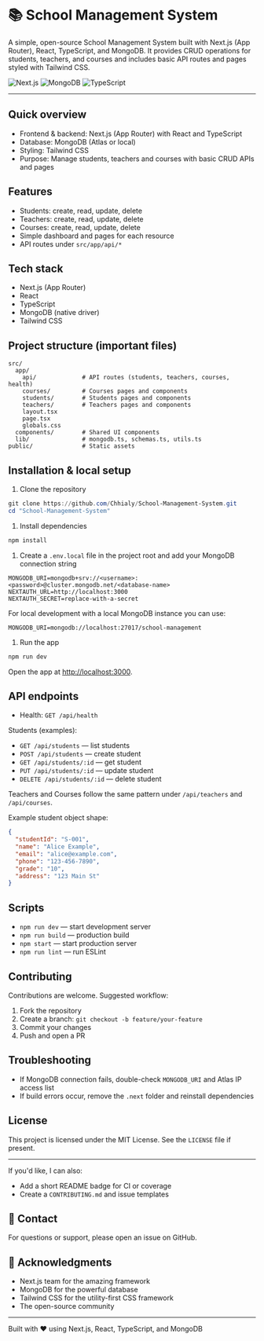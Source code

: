 # 📚 School Management System

A simple, open-source School Management System built with Next.js (App Router), React, TypeScript, and MongoDB. It provides CRUD operations for students, teachers, and courses and includes basic API routes and pages styled with Tailwind CSS.

![Next.js](https://img.shields.io/badge/Next.js-15.5.2-black?style=for-the-badge&logo=next.js) ![MongoDB](https://img.shields.io/badge/MongoDB-Atlas-green?style=for-the-badge&logo=mongodb) ![TypeScript](https://img.shields.io/badge/TypeScript-5.0-blue?style=for-the-badge&logo=typescript)

---

## Quick overview

- Frontend & backend: Next.js (App Router) with React and TypeScript
- Database: MongoDB (Atlas or local)
- Styling: Tailwind CSS
- Purpose: Manage students, teachers and courses with basic CRUD APIs and pages

## Features

- Students: create, read, update, delete
- Teachers: create, read, update, delete
- Courses: create, read, update, delete
- Simple dashboard and pages for each resource
- API routes under `src/app/api/*`

## Tech stack

- Next.js (App Router)
- React
- TypeScript
- MongoDB (native driver)
- Tailwind CSS

## Project structure (important files)

```text
src/
  app/
    api/             # API routes (students, teachers, courses, health)
    courses/         # Courses pages and components
    students/        # Students pages and components
    teachers/        # Teachers pages and components
    layout.tsx
    page.tsx
    globals.css
  components/        # Shared UI components
  lib/               # mongodb.ts, schemas.ts, utils.ts
public/              # Static assets
```

## Installation & local setup


1. Clone the repository

```powershell
git clone https://github.com/Chhialy/School-Management-System.git
cd "School-Management-System"
```

1. Install dependencies

```powershell
npm install
```

1. Create a `.env.local` file in the project root and add your MongoDB connection string

```text
MONGODB_URI=mongodb+srv://<username>:<password>@cluster.mongodb.net/<database-name>
NEXTAUTH_URL=http://localhost:3000
NEXTAUTH_SECRET=replace-with-a-secret
```

For local development with a local MongoDB instance you can use:

```text
MONGODB_URI=mongodb://localhost:27017/school-management
```

1. Run the app

```powershell
npm run dev
```

Open the app at [http://localhost:3000](http://localhost:3000).

## API endpoints

- Health: `GET /api/health`

Students (examples):

- `GET /api/students` — list students
- `POST /api/students` — create student
- `GET /api/students/:id` — get student
- `PUT /api/students/:id` — update student
- `DELETE /api/students/:id` — delete student

Teachers and Courses follow the same pattern under `/api/teachers` and `/api/courses`.

Example student object shape:

```json
{
  "studentId": "S-001",
  "name": "Alice Example",
  "email": "alice@example.com",
  "phone": "123-456-7890",
  "grade": "10",
  "address": "123 Main St"
}
```

## Scripts

- `npm run dev` — start development server
- `npm run build` — production build
- `npm start` — start production server
- `npm run lint` — run ESLint

## Contributing

Contributions are welcome. Suggested workflow:

1. Fork the repository
1. Create a branch: `git checkout -b feature/your-feature`
1. Commit your changes
1. Push and open a PR

## Troubleshooting

- If MongoDB connection fails, double-check `MONGODB_URI` and Atlas IP access list
- If build errors occur, remove the `.next` folder and reinstall dependencies

## License

This project is licensed under the MIT License. See the `LICENSE` file if present.

---

If you'd like, I can also:

- Add a short README badge for CI or coverage
- Create a `CONTRIBUTING.md` and issue templates

## 📧 Contact

For questions or support, please open an issue on GitHub.

## 🙏 Acknowledgments

- Next.js team for the amazing framework
- MongoDB for the powerful database
- Tailwind CSS for the utility-first CSS framework
- The open-source community

---

Built with ❤️ using Next.js, React, TypeScript, and MongoDB
